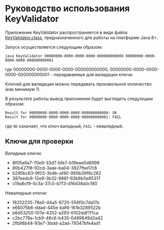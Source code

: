 # Руководство использования KeyValidator

Приложение KeyValidator распространяется в виде файла [KeyValidator.class](artefacts/KeyValidator.class), предназначенного для работы на платформе Java 8+.

Запуск осуществляется следующим образом:
```shell script
java KeyValidator 00000000-0000-0000-0000-000000000000 00000000-0000-0000-0000-000000000001
```
где 00000000-0000-0000-0000-000000000000, 00000000-0000-0000-0000-000000000001 - передаваемые для валидации ключи.

Ключей для валидации можно передавать произвольное количество (как минимум 1).

В результате работы вывод приложения будет выглядеть следующим образом:
```shell script
Result for 00000000-0000-0000-0000-000000000000: OK
Result for 00000000-0000-0000-0000-000000000001: FAIL
```
где `OK` означает, что ключ валидный, `FAIL` - невалидный.

## Ключи для проверки

Валидные ключи:
* 8f05e6a7-70e9-33d7-bfe7-b19eae0d8998
* 80b427f8-92cd-3aae-ba04-3927fbe17c6
* b295bc63-9f03-3b4b-af80-969b39f8c262
* 387eedc6-12e9-3b32-9881-63b6b5e85317
* c19a8cf9-5c3a-37c5-b7f3-d16d38a0c180

Невалидные ключи:
* 18252235-78e0-44a5-8720-556f0c7da17a
* e66075b6-ddad-445e-baf6-161b3289522b
* b6d53250-f07e-4352-a293-6102ddf7f1ca
* c2bc778a-1cb9-46c6-b435-0489649d2a42
* 2fb98b44-93e7-3bdd-a2ad-79347bfe4ad1
